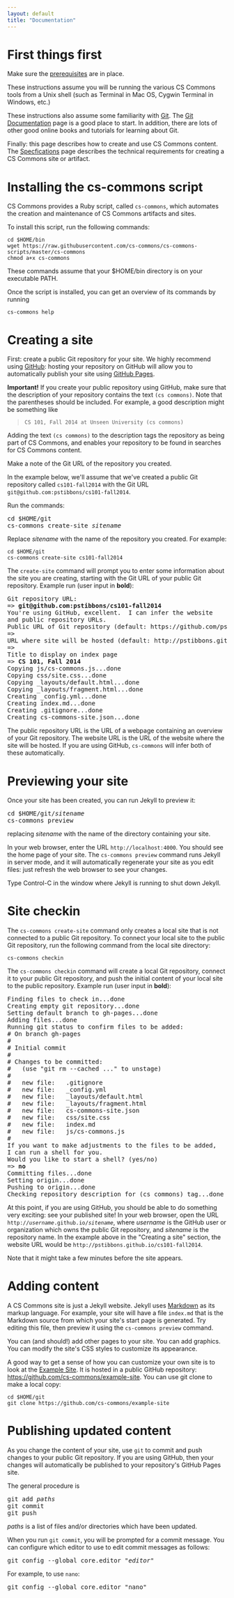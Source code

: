 ```yaml
---
layout: default
title: "Documentation"
---
```


# First things first

Make sure the [prerequisites](prereqs.html) are in place.

These instructions assume you will be running the various CS Commons tools from a Unix shell (such as Terminal in Mac OS, Cygwin Terminal in Windows, etc.)

These instructions also assume some familiarity with [Git](http://git-scm.com).  The [Git Documentation](http://git-scm.com/documentation) page is a good place to start.  In addition, there are lots of other good online books and tutorials for learning about Git.

Finally: this page describes how to create and use CS Commons content.  The [Specfications](specifications.html) page describes the technical requirements for creating a CS Commons site or artifact.

# Installing the cs-commons script

CS Commons provides a Ruby script, called `cs-commons`, which automates the creation and maintenance of CS Commons artifacts and sites.

To install this script, run the following commands:

    cd $HOME/bin
    wget https://raw.githubusercontent.com/cs-commons/cs-commons-scripts/master/cs-commons
    chmod a+x cs-commons

These commands assume that your $HOME/bin directory is on your executable PATH.

Once the script is installed, you can get an overview of its commands by running

    cs-commons help

# Creating a site

First: create a public Git repository for your site.  We highly recommend using [GitHub](https://github.com): hosting your repository on GitHub will allow you to automatically publish your site using [GitHub Pages](https://pages.github.com/).

<div class="callout">
<b>Important!</b> If you create your public repository using GitHub, make sure that the description of your repository contains the text <code>(cs commons)</code>.  Note that the parentheses should be included.  For example, a good description might be something like <blockquote><code>CS 101, Fall 2014 at Unseen University (cs commons)</code></blockquote>  Adding the text <code>(cs commons)</code> to the description tags the repository as being part of CS Commons, and enables your repository to be found in searches for CS Commons content.
</div>

Make a note of the Git URL of the repository you created.

In the example below, we'll assume that we've created a public Git repository called `cs101-fall2014` with the Git URL `git@github.com:pstibbons/cs101-fall2014`.

Run the commands:

<pre>
cd $HOME/git
cs-commons create-site <i>sitename</i>
</pre>

Replace *sitename* with the name of the repository you created.  For example:

    cd $HOME/git
    cs-commons create-site cs101-fall2014

The `create-site` command will prompt you to enter some information about the site you are creating, starting with the Git URL of your public Git repository.  Example run (user input in **bold**):

<pre>
Git repository URL: 
=> <b>git@github.com:pstibbons/cs101-fall2014</b>
You're using GitHub, excellent.  I can infer the website
and public repository URLs.
Public URL of Git repository (default: https://github.com/pstibbons/cs101-fall2014): 
=> 
URL where site will be hosted (default: http://pstibbons.github.io/cs101-fall2014): 
=> 
Title to display on index page
=> <b>CS 101, Fall 2014</b>
Copying js/cs-commons.js...done
Copying css/site.css...done
Copying &#95;layouts/default.html...done
Copying &#95;layouts/fragment.html...done
Creating &#95;config.yml...done
Creating index.md...done
Creating .gitignore...done
Creating cs-commons-site.json...done
</pre>

The public repository URL is the URL of a webpage containing an overview of your Git repository.  The website URL is the URL of the website where the site will be hosted.  If you are using GitHub, `cs-commons` will infer both of these automatically.

# Previewing your site

Once your site has been created, you can run Jekyll to preview it:

<pre>
cd $HOME/git/<i>sitename</i>
cs-commons preview
</pre>

replacing *sitename* with the name of the directory containing your site.

In your web browser, enter the URL `http://localhost:4000`.  You should see the home page of your site.  The `cs-commons preview` command runs Jekyll in server mode, and it will automatically regenerate your site as you edit files: just refresh the web browser to see your changes.

Type Control-C in the window where Jekyll is running to shut down Jekyll.

# Site checkin

The `cs-commons create-site` command only creates a local site that is not connected to a public Git repository.  To connect your local site to the public Git repository, run the following command from the local site directory:

    cs-commons checkin

The `cs-commons checkin` command will create a local Git repository, connect it to your public Git repository, and push the initial content of your local site to the public repository.  Example run (user input in **bold**):

<pre>
Finding files to check in...done
Creating empty git repository...done
Setting default branch to gh-pages...done
Adding files...done
Running git status to confirm files to be added:
# On branch gh-pages
#
# Initial commit
#
# Changes to be committed:
#   (use "git rm --cached <file>..." to unstage)
#
#	new file:   .gitignore
#	new file:   _config.yml
#	new file:   _layouts/default.html
#	new file:   _layouts/fragment.html
#	new file:   cs-commons-site.json
#	new file:   css/site.css
#	new file:   index.md
#	new file:   js/cs-commons.js
#
If you want to make adjustments to the files to be added,
I can run a shell for you.
Would you like to start a shell? (yes/no) 
=> <b>no</b>
Committing files...done
Setting origin...done
Pushing to origin...done
Checking repository description for (cs commons) tag...done
</pre>

At this point, if you are using GitHub, you should be able to do something very exciting: see your published site!  In your web browser, open the URL <code>http://<i>username</i>.github.io/<i>sitename</i></code>, where *username* is the GitHub user or organization which owns the public Git repository, and *sitename* is the repository name.  In the example above in the "Creating a site" section, the website URL would be `http://pstibbons.github.io/cs101-fall2014`.

Note that it might take a few minutes before the site appears.

# Adding content

A CS Commons site is just a Jekyll website.  Jekyll uses [Markdown](http://daringfireball.net/projects/markdown/) as its markup language.  For example, your site will have a file `index.md` that is the Markdown source from which your site's start page is generated.  Try editing this file, then preview it using the `cs-commons preview` command.

You can (and should!) add other pages to your site.  You can add graphics.  You can modify the site's CSS styles to customize its appearance.

A good way to get a sense of how you can customize your own site is to look at the [Example Site](http://cs-commons.github.io/example-site).  It is hosted in a public GitHub repository: <https://github.com/cs-commons/example-site>.  You can use git clone to make a local copy:

    cd $HOME/git
    git clone https://github.com/cs-commons/example-site

# Publishing updated content

As you change the content of your site, use `git` to commit and push changes to your public Git repository.  If you are using GitHub, then your changes will automatically be published to your repository's GitHub Pages site.

The general procedure is

<pre>
git add <i>paths</i>
git commit
git push
</pre>

*paths* is a list of files and/or directories which have been updated.

When you run `git commit`, you will be prompted for a commit message.  You can configure which editor to use to edit commit messages as follows:

<pre>git config --global core.editor "<i>editor</i>"</pre>

For example, to use `nano`:

<pre>git config --global core.editor "nano"</pre>

<!-- vim:set wrap: ­-->
<!-- vim:set linebreak: -->
<!-- vim:set nolist: -->
